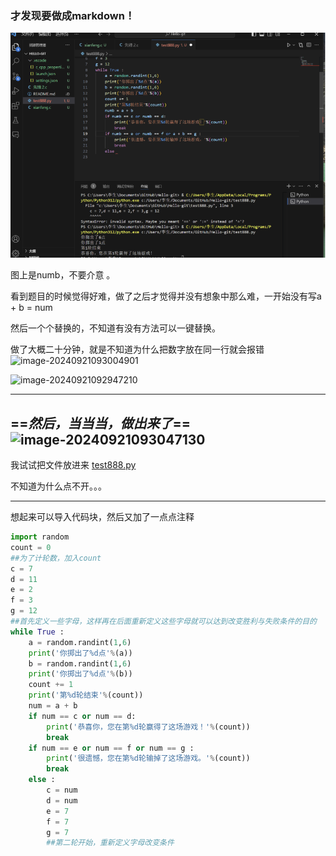 ### **才发现要做成markdown！**



![image-20240921092620372](先锋网络中心面前题/image-20240921092620372.png)

图上是numb，不要介意  。

看到题目的时候觉得好难，做了之后才觉得并没有想象中那么难，一开始没有写a + b =  num

然后一个个替换的，不知道有没有方法可以一键替换。

做了大概二十分钟，就是不知道为什么把数字放在同一行就会报错![image-20240921093004901](C:\Users\李生\AppData\Roaming\Typora\typora-user-images\image-20240921093004901.png)

![image-20240921092947210](C:\Users\李生\AppData\Roaming\Typora\typora-user-images\image-20240921092947210.png"不知道为什么报错")

***

## ==***然后，当当当，做出来了***==![image-20240921093047130](C:\Users\李生\AppData\Roaming\Typora\typora-user-images\image-20240921093047130.png"成果")

我试试把文件放进来 [test888.py](C:\Users\李生\Desktop\test888.py) 

不知道为什么点不开。。。

***

想起来可以导入代码块，然后又加了一点点注释



```python
import random
count = 0
##为了计轮数，加入count
c = 7
d = 11
e = 2
f = 3
g = 12 
##首先定义一些字母，这样再在后面重新定义这些字母就可以达到改变胜利与失败条件的目的
while True :
    a = random.randint(1,6)
    print('你掷出了%d点'%(a))
    b = random.randint(1,6)
    print('你掷出了%d点'%(b))
    count += 1
    print('第%d轮结束'%(count))
    num = a + b
    if num == c or num == d:
        print('恭喜你，您在第%d轮赢得了这场游戏！'%(count))
        break
    if num == e or num == f or num == g :
        print('很遗憾，您在第%d轮输掉了这场游戏。'%(count))
        break
    else :
        c = num 
        d = num
        e = 7
        f = 7
        g = 7
        ##第二轮开始，重新定义字母改变条件
    
```



